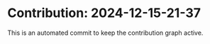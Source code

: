 # Contribution: 2024-12-15-21-37
This is an automated commit to keep the contribution graph active.
